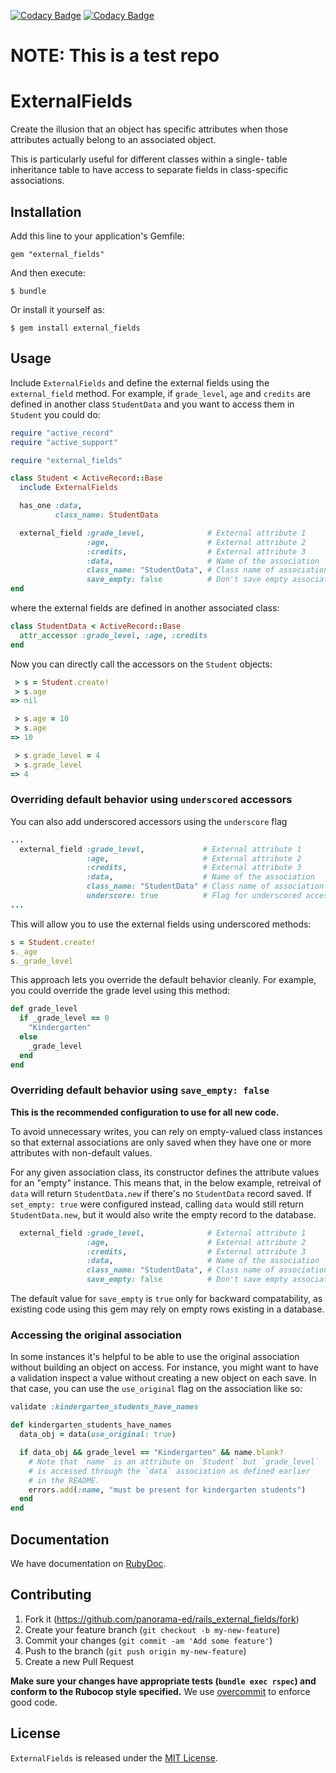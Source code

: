 [![Codacy Badge](https://app.codacy.com/project/badge/Grade/e42289cb87e44d8eb25d4255e395d9e1)](https://www.codacy.com/gh/AnthonyTestOrg/rails_external_fields/dashboard?utm_source=github.com&amp;utm_medium=referral&amp;utm_content=AnthonyTestOrg/rails_external_fields&amp;utm_campaign=Badge_Grade)
[![Codacy Badge](https://app.codacy.com/project/badge/Coverage/e42289cb87e44d8eb25d4255e395d9e1)](https://www.codacy.com/gh/AnthonyTestOrg/rails_external_fields/dashboard?utm_source=github.com&utm_medium=referral&utm_content=AnthonyTestOrg/rails_external_fields&utm_campaign=Badge_Coverage)

# NOTE: This is a test repo

# ExternalFields
Create the illusion that an object has specific attributes when those attributes
actually belong to an associated object.

This is particularly useful for different classes within a single-
table inheritance table to have access to separate fields in class-specific
associations.

## Installation
Add this line to your application's Gemfile:

```
gem "external_fields"
```

And then execute:

```
$ bundle
```

Or install it yourself as:

```
$ gem install external_fields
```

## Usage
Include `ExternalFields` and define the external fields using the `external_field` method. For example, if `grade_level`, `age` and `credits` are defined in another class `StudentData` and you want to access them in `Student` you could do:

```ruby
require "active_record"
require "active_support"

require "external_fields"

class Student < ActiveRecord::Base
  include ExternalFields

  has_one :data,
          class_name: StudentData

  external_field :grade_level,              # External attribute 1
                 :age,                      # External attribute 2
                 :credits,                  # External attribute 3
                 :data,                     # Name of the association
                 class_name: "StudentData", # Class name of association
                 save_empty: false          # Don't save empty associations
end
```

where the external fields are defined in another associated class:

```ruby
class StudentData < ActiveRecord::Base
  attr_accessor :grade_level, :age, :credits
end
```

Now you can directly call the accessors on the `Student` objects:

```ruby
 > s = Student.create!
 > s.age
=> nil

 > s.age = 10
 > s.age
=> 10

 > s.grade_level = 4
 > s.grade_level
=> 4
```

### Overriding default behavior using `underscored` accessors
You can also add underscored accessors using the `underscore` flag

```ruby
...
  external_field :grade_level,             # External attribute 1
                 :age,                     # External attribute 2
                 :credits,                 # External attribute 3
                 :data,                    # Name of the association
                 class_name: "StudentData" # Class name of association
                 underscore: true          # Flag for underscored accessors
...
```

This will allow you to use the external fields using underscored methods:
```ruby
s = Student.create!
s._age
s._grade_level
```

This approach lets you override the default behavior cleanly. For example,
you could override the grade level using this method:

```ruby
def grade_level
  if _grade_level == 0
    "Kindergarten"
  else
    _grade_level
  end
end
```

### Overriding default behavior using `save_empty: false`
**This is the recommended configuration to use for all new code.**

To avoid unnecessary writes, you can rely on empty-valued class instances so
that external associations are only saved when they have one or more attributes
with non-default values.

For any given association class, its constructor defines the attribute values
for an "empty" instance. This means that, in the below example, retreival of
`data` will return `StudentData.new` if there's no `StudentData` record saved.
If `set_empty: true` were configured instead, calling `data` would still return
`StudentData.new`, but it would also write the empty record to the database.

```ruby
  external_field :grade_level,              # External attribute 1
                 :age,                      # External attribute 2
                 :credits,                  # External attribute 3
                 :data,                     # Name of the association
                 class_name: "StudentData", # Class name of association
                 save_empty: false          # Don't save empty associations
```

The default value for `save_empty` is `true` only for backward compatability, 
as existing code using this gem may rely on empty rows existing in a database.

### Accessing the original association

In some instances it's helpful to be able to use the original association
without building an object on access. For instance, you might want to have a
validation inspect a value without creating a new object on each save. In that
case, you can use the `use_original` flag on the association like so:

```ruby
validate :kindergarten_students_have_names

def kindergarten_students_have_names
  data_obj = data(use_original: true)

  if data_obj && grade_level == "Kindergarten" && name.blank?
    # Note that `name` is an attribute on `Student` but `grade_level`
    # is accessed through the `data` association as defined earlier
    # in the README.
    errors.add(:name, "must be present for kindergarten students")
  end
end
```

## Documentation

We have documentation on [RubyDoc](http://www.rubydoc.info/github/panorama-ed/rails_external_fields/main).

## Contributing

1. Fork it (https://github.com/panorama-ed/rails_external_fields/fork)
2. Create your feature branch (`git checkout -b my-new-feature`)
3. Commit your changes (`git commit -am 'Add some feature'`)
4. Push to the branch (`git push origin my-new-feature`)
5. Create a new Pull Request

**Make sure your changes have appropriate tests (`bundle exec rspec`)
and conform to the Rubocop style specified.** We use
[overcommit](https://github.com/causes/overcommit) to enforce good code.

## License

`ExternalFields` is released under the
[MIT License](https://github.com/panorama-ed/rails_external_fields/blob/main/LICENSE).

